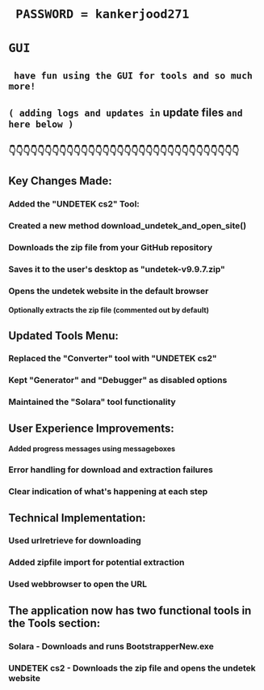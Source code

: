#   ```  PASSWORD = kankerjood271 ```

#  ``` GUI ```

## ```  have fun using the GUI for tools and so much more! ``` 


##  ``` ( adding logs and updates in ``` update files ``` and here below ) ``` 
##  ``` 👇👇👇👇👇👇👇👇👇👇👇👇👇👇👇👇👇👇👇👇👇👇👇👇👇👇👇👇👇👇👇👇 ```


##  Key Changes Made:
### Added the "UNDETEK cs2" Tool:

### Created a new method download_undetek_and_open_site()

### Downloads the zip file from your GitHub repository

### Saves it to the user's desktop as "undetek-v9.9.7.zip"

### Opens the undetek website in the default browser

#### Optionally extracts the zip file (commented out by default)

##   Updated Tools Menu:

### Replaced the "Converter" tool with "UNDETEK cs2"

### Kept "Generator" and "Debugger" as disabled options

### Maintained the "Solara" tool functionality

## User Experience Improvements:

#### Added progress messages using messageboxes

###   Error handling for download and extraction failures

### Clear indication of what's happening at each step

## Technical Implementation:

###  Used urlretrieve for downloading

### Added zipfile import for potential extraction

### Used webbrowser to open the URL

## The application now has two functional tools in the Tools section:

###  Solara - Downloads and runs BootstrapperNew.exe

### UNDETEK cs2 - Downloads the zip file and opens the undetek website

